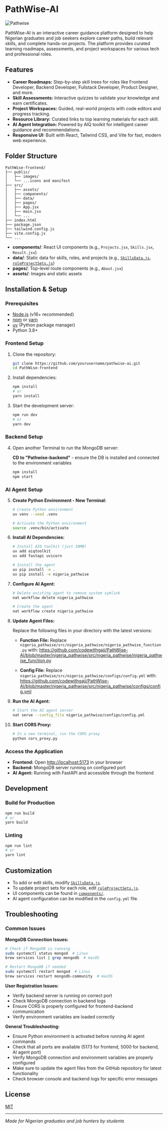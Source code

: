 # PathWise-AI

![Pathwise](Pathwise.png)

PathWise-AI is an interactive career guidance platform designed to help Nigerian graduates and job seekers explore career paths, build relevant skills, and complete hands-on projects. The platform provides curated learning roadmaps, assessments, and project workspaces for various tech and professional roles.

## Features

- **Career Roadmaps:** Step-by-step skill trees for roles like Frontend Developer, Backend Developer, Fullstack Developer, Product Designer, and more.
- **Skill Assessments:** Interactive quizzes to validate your knowledge and earn certificates.
- **Project Workspaces:** Guided, real-world projects with code editors and progress tracking.
- **Resource Library:** Curated links to top learning materials for each skill.
- **AI Agent Integration:** Powered by AIQ toolkit for intelligent career guidance and recommendations.
- **Responsive UI:** Built with React, Tailwind CSS, and Vite for fast, modern web experience.

## Folder Structure

```
PathWise-frontend/
├── public/
│   ├── images/
│   └── ...icons and manifest
├── src/
│   ├── assets/
│   ├── components/
│   ├── data/
│   ├── pages/
│   ├── App.jsx
│   ├── main.jsx
│   └── ...
├── index.html
├── package.json
├── tailwind.config.js
├── vite.config.js
└── ...
```

- **components/**: React UI components (e.g., `Projects.jsx`, `Skills.jsx`, `Result.jsx`)
- **data/**: Static data for skills, roles, and projects (e.g., [`SkillsData.js`](src/data/SkillsData.js), [`roleProjectSets.js`](src/data/roleProjectSets.js))
- **pages/**: Top-level route components (e.g., `About.jsx`)
- **assets/**: Images and static assets

## Installation & Setup

### Prerequisites

- [Node.js](https://nodejs.org/) (v16+ recommended)
- [npm](https://www.npmjs.com/) or [yarn](https://yarnpkg.com/)
- [uv](https://docs.astral.sh/uv/) (Python package manager)
- Python 3.8+

### Frontend Setup

1. Clone the repository:
   ```sh
   git clone https://github.com/yourusername/pathwise-ai.git
   cd PathWise-frontend
   ```

2. Install dependencies:
   ```sh
   npm install
   # or
   yarn install
   ```

3. Start the development server:
   ```sh
   npm run dev
   # or
   yarn dev
   ```

### Backend Setup

4. Open another Terminal to run the MongoDB server:

   **CD to "Pathwise-backend"** - ensure the DB is installed and connected to the environment variables
   ```sh
   npm install
   npm start
   ```

### AI Agent Setup

5. **Create Python Environment - New Terminal:**
   ```sh
   # Create Python environment
   uv venv --seed .venv

   # Activate the Python environment
   source .venv/bin/activate
   ```

6. **Install AI Dependencies:**
   ```sh
   # Install AIQ toolkit (just 30MB)
   uv add aiqtoolkit
   uv add fastapi uvicorn

   # Install the agent
   uv pip install -e .
   uv pip install -e nigeria_pathwise
   ```

7. **Configure AI Agent:**
   ```sh
   # Delete existing agent to remove system symlink
   nat workflow delete nigeria_pathwise

   # Create the agent
   nat workflow create nigeria_pathwise
   ```

8. **Update Agent Files:**

   Replace the following files in your directory with the latest versions:

   - **Function File:** Replace `nigeria_pathwise/src/nigeria_pathwise/nigeria_pathwise_function.py` with:
     https://github.com/codewithgaji/PathWise-AI/blob/master/nigeria_pathwise/src/nigeria_pathwise/nigeria_pathwise_function.py

   - **Config File:** Replace `nigeria_pathwise/src/nigeria_pathwise/configs/config.yml` with:
     https://github.com/codewithgaji/PathWise-AI/blob/master/nigeria_pathwise/src/nigeria_pathwise/configs/config.yml

9. **Run the AI Agent:**
   ```sh
   # Start the AI agent server
   nat serve --config_file nigeria_pathwise/configs/config.yml
   ```

10. **Start CORS Proxy:**
    ```sh
    # In a new terminal, run the CORS proxy
    python cors_proxy.py
    ```

### Access the Application

- **Frontend:** Open [http://localhost:5173](http://localhost:5173) in your browser
- **Backend:** MongoDB server running on configured port
- **AI Agent:** Running with FastAPI and accessible through the frontend

## Development

### Build for Production

```sh
npm run build
# or
yarn build
```

### Linting

```sh
npm run lint
# or
yarn lint
```

## Customization

- To add or edit skills, modify [`SkillsData.js`](src/data/SkillsData.js).
- To update project sets for each role, edit [`roleProjectSets.js`](src/data/roleProjectSets.js).
- UI components can be found in [`components/`](src/components/).
- AI agent configuration can be modified in the `config.yml` file.

## Troubleshooting

### Common Issues

**MongoDB Connection Issues:**
```sh
# Check if MongoDB is running
sudo systemctl status mongod  # Linux
brew services list | grep mongodb  # macOS

# Restart MongoDB if needed
sudo systemctl restart mongod  # Linux
brew services restart mongodb-community  # macOS
```

**User Registration Issues:**
- Verify backend server is running on correct port
- Check MongoDB connection in backend logs
- Ensure CORS is properly configured for frontend-backend communication
- Verify environment variables are loaded correctly

**General Troubleshooting:**
- Ensure Python environment is activated before running AI agent commands
- Check that all ports are available (5173 for frontend, 5000 for backend, AI agent port)
- Verify MongoDB connection and environment variables are properly configured
- Make sure to update the agent files from the GitHub repository for latest functionality
- Check browser console and backend logs for specific error messages

## License

[MIT](LICENSE)

---
*Made for Nigerian graduates and job hunters by students*
